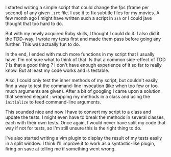 I started writing a simple script that could change the fps (frame per second)
of any given `.srt` file. I use it to fix subtitle files for my movies. A few
month ago I might have written such a script in `zsh` or I could jave thought
that too hard to do.

But with my newly acquired Ruby skills, I thought I could do it. I also did it
the TDD-way. I wrote my tests first and made them pass before going any
further. This was actually fun to do.

In the end, I ended with much more functions in my script that I usually have.
I'm not sure what to think of that. Is that a common side-effect of TDD ? Is
that a good thing ? I don't have enough experience of it so far to really know.
But at least my code works and is testable.

Also, I could only test the inner methods of my script, but couldn't easily
find a way to test the command-line invocation (like when too few or too much
arguments are given). After a bit of googling I came upon a solution that
seemed elegant : wrapping my methods in a class and using the `initialize` to
feed command-line arguments.

This sounded nice and now I have to convert my script to a class and update the
tests. I might even have to break the methods in several classes, each with
their own tests. Once again, I would never have split my code that way if not
for tests, so I'm still unsure this is the right thing to do.

I've also started writing a vim plugin to display the result of my tests easily
in a split window. I think I'll improve it to work as a syntastic-like plugin,
firing on save at telling me if something went wrong.
